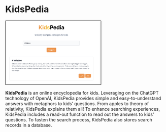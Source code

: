 # KidsPedia

<img src="./docs/screenshot.png" style="border: 1px solid black; width: 300px">

**KidsPedia** is an online encyclopedia for kids. Leveraging on the ChatGPT technology of OpenAI, KidsPedia provides simple and easy-to-understand answers with metaphors to kids’ questions. From apples to theory of relativity, KidsPedia explains them all! To enhance searching experiences, KidsPedia includes a read-out function to read out the answers to kids' questions. To fasten the search process, KidsPedia also stores search records in a database.